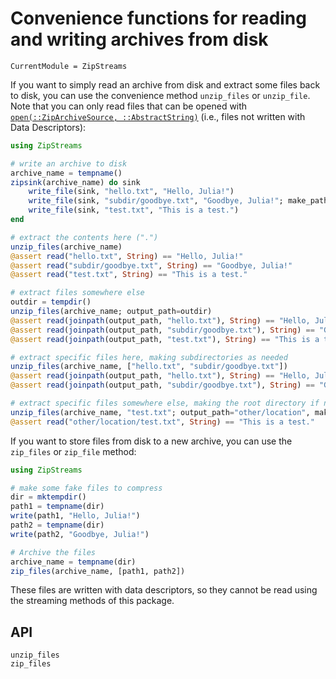 # Convenience functions for reading and writing archives from disk

```@meta
CurrentModule = ZipStreams
```

If you want to simply read an archive from disk and extract some files back to disk, you can use the convenience method `unzip_files` or `unzip_file`. Note that you can only read files that can be opened with [`open(::ZipArchiveSource, ::AbstractString)`](@ref) (i.e., files not written with Data Descriptors):

```julia
using ZipStreams

# write an archive to disk
archive_name = tempname()
zipsink(archive_name) do sink
    write_file(sink, "hello.txt", "Hello, Julia!")
    write_file(sink, "subdir/goodbye.txt", "Goodbye, Julia!"; make_path=true)
    write_file(sink, "test.txt", "This is a test.")
end

# extract the contents here (".")
unzip_files(archive_name)
@assert read("hello.txt", String) == "Hello, Julia!"
@assert read("subdir/goodbye.txt", String) == "Goodbye, Julia!"
@assert read("test.txt", String) == "This is a test."

# extract files somewhere else
outdir = tempdir()
unzip_files(archive_name; output_path=outdir)
@assert read(joinpath(output_path, "hello.txt"), String) == "Hello, Julia!"
@assert read(joinpath(output_path, "subdir/goodbye.txt"), String) == "Goodbye, Julia!"
@assert read(joinpath(output_path, "test.txt"), String) == "This is a test."

# extract specific files here, making subdirectories as needed
unzip_files(archive_name, ["hello.txt", "subdir/goodbye.txt"])
@assert read(joinpath(output_path, "hello.txt"), String) == "Hello, Julia!"
@assert read(joinpath(output_path, "subdir/goodbye.txt"), String) == "Goodbye, Julia!"

# extract specific files somewhere else, making the root directory if needed
unzip_files(archive_name, "test.txt"; output_path="other/location", make_path=true)
@assert read("other/location/test.txt", String) == "This is a test."
```

If you want to store files from disk to a new archive, you can use the `zip_files` or `zip_file` method:

```julia
using ZipStreams

# make some fake files to compress
dir = mktempdir()
path1 = tempname(dir)
write(path1, "Hello, Julia!")
path2 = tempname(dir)
write(path2, "Goodbye, Julia!")

# Archive the files
archive_name = tempname(dir)
zip_files(archive_name, [path1, path2])
```

These files are written with data descriptors, so they cannot be read using the streaming methods of this package.

## API
```@docs
unzip_files
zip_files
```